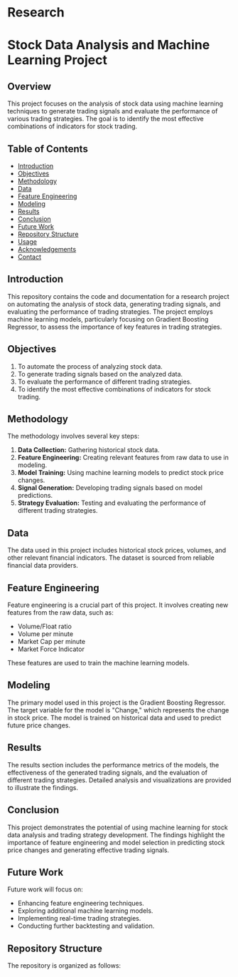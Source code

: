 # Research
# Stock Data Analysis and Machine Learning Project

## Overview

This project focuses on the analysis of stock data using machine learning techniques to generate trading signals and evaluate the performance of various trading strategies. The goal is to identify the most effective combinations of indicators for stock trading.

## Table of Contents

- [Introduction](#introduction)
- [Objectives](#objectives)
- [Methodology](#methodology)
- [Data](#data)
- [Feature Engineering](#feature-engineering)
- [Modeling](#modeling)
- [Results](#results)
- [Conclusion](#conclusion)
- [Future Work](#future-work)
- [Repository Structure](#repository-structure)
- [Usage](#usage)
- [Acknowledgements](#acknowledgements)
- [Contact](#contact)

## Introduction

This repository contains the code and documentation for a research project on automating the analysis of stock data, generating trading signals, and evaluating the performance of trading strategies. The project employs machine learning models, particularly focusing on Gradient Boosting Regressor, to assess the importance of key features in trading strategies.

## Objectives

1. To automate the process of analyzing stock data.
2. To generate trading signals based on the analyzed data.
3. To evaluate the performance of different trading strategies.
4. To identify the most effective combinations of indicators for stock trading.

## Methodology

The methodology involves several key steps:
1. **Data Collection:** Gathering historical stock data.
2. **Feature Engineering:** Creating relevant features from raw data to use in modeling.
3. **Model Training:** Using machine learning models to predict stock price changes.
4. **Signal Generation:** Developing trading signals based on model predictions.
5. **Strategy Evaluation:** Testing and evaluating the performance of different trading strategies.

## Data

The data used in this project includes historical stock prices, volumes, and other relevant financial indicators. The dataset is sourced from reliable financial data providers.

## Feature Engineering

Feature engineering is a crucial part of this project. It involves creating new features from the raw data, such as:

- Volume/Float ratio
- Volume per minute
- Market Cap per minute
- Market Force Indicator

These features are used to train the machine learning models.

## Modeling

The primary model used in this project is the Gradient Boosting Regressor. The target variable for the model is "Change," which represents the change in stock price. The model is trained on historical data and used to predict future price changes.

## Results

The results section includes the performance metrics of the models, the effectiveness of the generated trading signals, and the evaluation of different trading strategies. Detailed analysis and visualizations are provided to illustrate the findings.

## Conclusion

This project demonstrates the potential of using machine learning for stock data analysis and trading strategy development. The findings highlight the importance of feature engineering and model selection in predicting stock price changes and generating effective trading signals.

## Future Work

Future work will focus on:

- Enhancing feature engineering techniques.
- Exploring additional machine learning models.
- Implementing real-time trading strategies.
- Conducting further backtesting and validation.

## Repository Structure

The repository is organized as follows:

